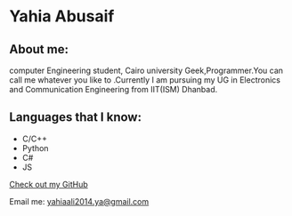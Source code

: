 # Yahia Abusaif

## About me:
computer Engineering student, Cairo university 
Geek,Programmer.You can call me whatever you like to .Currently I am pursuing my UG in Electronics and Communication Engineering from IIT(ISM) Dhanbad.

## Languages that I know:

- C/C++
- Python
- C#
- JS



[Check out my GitHub](https://github.com/YahiaAbusaif)

Email me: yahiaali2014.ya@gmail.com

